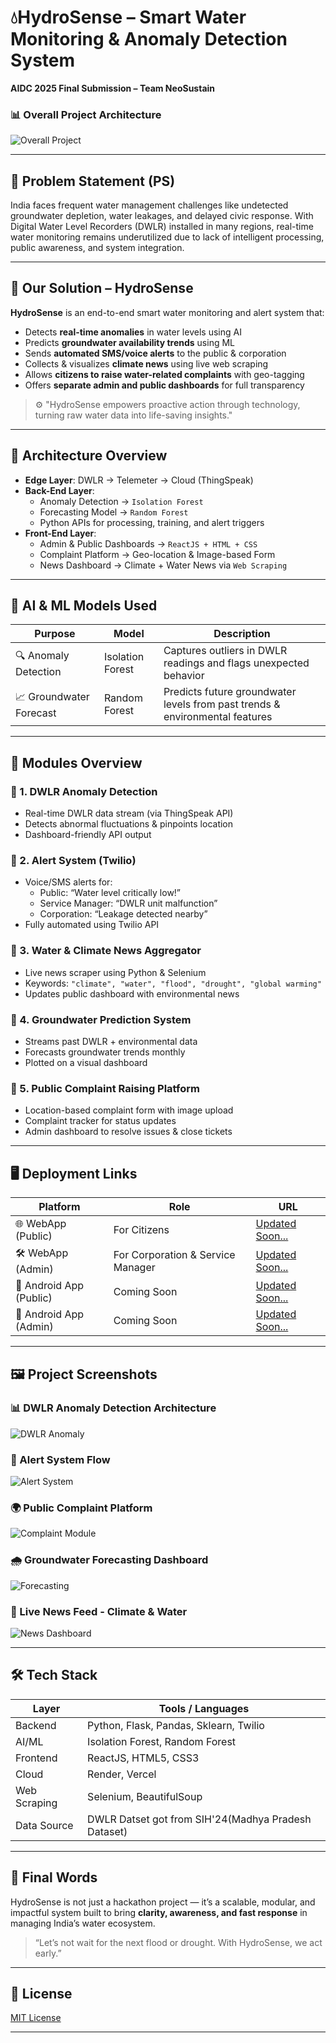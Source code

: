 # 💧HydroSense – Smart Water Monitoring & Anomaly Detection System  
**AIDC 2025 Final Submission – Team NeoSustain**

### 📊 Overall Project Architecture
![Overall Project](Images/Overall.jpg)

---

## 🚨 Problem Statement (PS)

India faces frequent water management challenges like undetected groundwater depletion, water leakages, and delayed civic response. With Digital Water Level Recorders (DWLR) installed in many regions, real-time water monitoring remains underutilized due to lack of intelligent processing, public awareness, and system integration.

---

## 🧠 Our Solution – HydroSense

**HydroSense** is an end-to-end smart water monitoring and alert system that:
- Detects **real-time anomalies** in water levels using AI
- Predicts **groundwater availability trends** using ML
- Sends **automated SMS/voice alerts** to the public & corporation
- Collects & visualizes **climate news** using live web scraping
- Allows **citizens to raise water-related complaints** with geo-tagging
- Offers **separate admin and public dashboards** for full transparency

> ⚙️ "HydroSense empowers proactive action through technology, turning raw water data into life-saving insights."

---

## 🧩 Architecture Overview

- **Edge Layer**: DWLR → Telemeter → Cloud (ThingSpeak)
- **Back-End Layer**:
  - Anomaly Detection → `Isolation Forest`
  - Forecasting Model → `Random Forest`
  - Python APIs for processing, training, and alert triggers
- **Front-End Layer**:
  - Admin & Public Dashboards → `ReactJS + HTML + CSS`
  - Complaint Platform → Geo-location & Image-based Form
  - News Dashboard → Climate + Water News via `Web Scraping`

---

## 🧪 AI & ML Models Used

| Purpose | Model | Description |
|--------|-------|-------------|
| 🔍 Anomaly Detection | Isolation Forest | Captures outliers in DWLR readings and flags unexpected behavior |
| 📈 Groundwater Forecast | Random Forest | Predicts future groundwater levels from past trends & environmental features |

---

## 📱 Modules Overview

### 🌊 1. **DWLR Anomaly Detection**
- Real-time DWLR data stream (via ThingSpeak API)
- Detects abnormal fluctuations & pinpoints location
- Dashboard-friendly API output

### 📡 2. **Alert System (Twilio)**
- Voice/SMS alerts for:
  - Public: “Water level critically low!”
  - Service Manager: “DWLR unit malfunction”
  - Corporation: “Leakage detected nearby”
- Fully automated using Twilio API

### 📰 3. **Water & Climate News Aggregator**
- Live news scraper using Python & Selenium
- Keywords: `"climate", "water", "flood", "drought", "global warming"`
- Updates public dashboard with environmental news

### 🔮 4. **Groundwater Prediction System**
- Streams past DWLR + environmental data
- Forecasts groundwater trends monthly
- Plotted on a visual dashboard

### 📍 5. **Public Complaint Raising Platform**
- Location-based complaint form with image upload
- Complaint tracker for status updates
- Admin dashboard to resolve issues & close tickets

---

## 🖥️ Deployment Links

| Platform | Role | URL |
|----------|------|-----|
| 🌐 WebApp (Public) | For Citizens | [Updated Soon...]() |
| 🛠 WebApp (Admin) | For Corporation & Service Manager | [Updated Soon...]() |
| 📱 Android App (Public) | Coming Soon | [Updated Soon...](#) |
| 📱 Android App (Admin) | Coming Soon | [Updated Soon...](#) |

---

## 🖼️ Project Screenshots

### 📊 DWLR Anomaly Detection Architecture
![DWLR Anomaly](Images/dwlranomaly.jpg)

### 🔁 Alert System Flow
![Alert System](Images/alertsystem.jpg)

### 🌍 Public Complaint Platform
![Complaint Module](Images/publiceompaint.jpg)

### 🌧️ Groundwater Forecasting Dashboard
![Forecasting](Images/gwf.jpg)

### 📰 Live News Feed - Climate & Water
![News Dashboard](Images/news.jpg)

---

## 🛠️ Tech Stack

| Layer | Tools / Languages |
|-------|-------------------|
| Backend | Python, Flask, Pandas, Sklearn, Twilio |
| AI/ML | Isolation Forest, Random Forest |
| Frontend | ReactJS, HTML5, CSS3 |
| Cloud | Render, Vercel |
| Web Scraping | Selenium, BeautifulSoup |
| Data Source | DWLR Datset got from SIH'24(Madhya Pradesh Dataset) |

---

## 📌 Final Words

HydroSense is not just a hackathon project — it’s a scalable, modular, and impactful system built to bring **clarity, awareness, and fast response** in managing India’s water ecosystem.

> “Let’s not wait for the next flood or drought. With HydroSense, we act early.”

---

## 📎 License

[MIT License](LICENSE)

---

